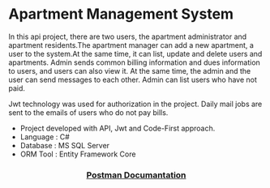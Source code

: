 # Apartment Management System

In this api project, there are two users, the apartment administrator and apartment residents.The apartment manager can add a new apartment, a user to the system.At the same time, it can list, update and delete users and apartments. Admin sends common billing information and dues information to users, and users can also view it. At the same time, the admin and the user can send messages to each other. Admin can list users who have not paid.

Jwt technology was used for authorization in the project.
Daily mail jobs are sent to the emails of users who do not pay bills.

- Project developed with API, Jwt and Code-First approach.
- Language : C# 
- Database : MS SQL Server
- ORM Tool : Entity Framework Core


<div align="center">
<h3><a href="https://documenter.getpostman.com/view/26971270/2s9XxySZLZ">Postman Documantation</a></h3>
</div>
